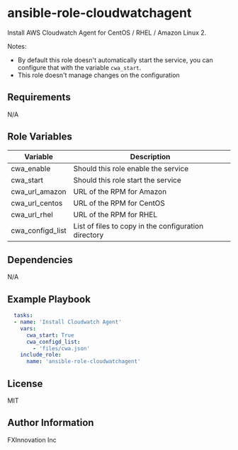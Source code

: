 # ansible-role-cloudwatchagent

Install AWS Cloudwatch Agent for CentOS / RHEL / Amazon Linux 2.

Notes:

- By default this role doesn't automatically start the service, you can configure that with the variable `cwa_start`.
- This role doesn't manage changes on the configuration

## Requirements

N/A

## Role Variables

| Variable | Description |
|---|---|
| cwa_enable | Should this role enable the service |
| cwa_start | Should this role start the service |
| cwa_url_amazon | URL of the RPM for Amazon |
| cwa_url_centos | URL of the RPM for CentOS |
| cwa_url_rhel | URL of the RPM for RHEL |
| cwa_configd_list | List of files to copy in the configuration directory |

## Dependencies

N/A

## Example Playbook

```yaml
  tasks:
  - name: 'Install Cloudwatch Agent'
    vars:
      cwa_start: True
      cwa_configd_list:
        - 'files/cwa.json'
    include_role:
      name: 'ansible-role-cloudwatchagent'
```

## License

MIT

## Author Information

FXInnovation Inc
